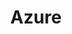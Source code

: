 ---
layout: taglayout
title: "Azure"
tag: azure
tags: [aws, azure, devops, powershell, cloudformation, dotnet]
---